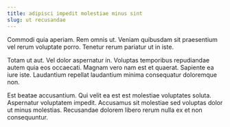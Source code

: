 ```yaml
---
title: adipisci impedit molestiae minus sint
slug: ut recusandae
---
```


Commodi quia aperiam. Rem omnis ut. Veniam quibusdam sit praesentium vel rerum voluptate porro. Tenetur rerum pariatur ut in iste.

Totam ut aut. Vel dolor aspernatur in. Voluptas temporibus repudiandae autem quia eos occaecati. Magnam vero nam est et quaerat. Sapiente ea iure iste. Laudantium repellat laudantium minima consequatur doloremque non.

Est beatae accusantium. Qui velit ea est est molestiae voluptates soluta. Aspernatur voluptatem impedit. Accusamus sit molestiae sed voluptas dolor ut minus molestias. Recusandae dolorem libero rerum nulla ex et non consequuntur.
